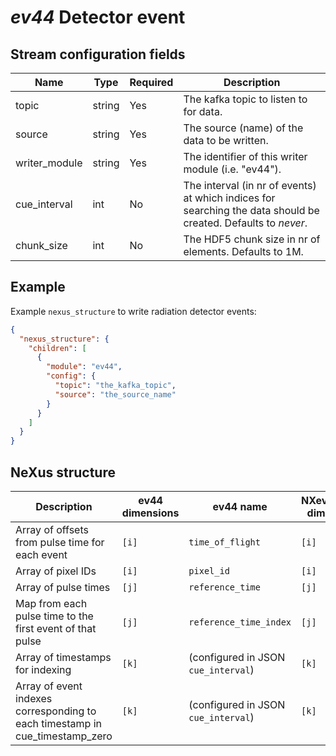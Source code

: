 # *ev44* Detector event

## Stream configuration fields

|Name|Type|Required|Description|
---|---|---|---|
topic|string|Yes|The kafka topic to listen to for data.|
source|string|Yes|The source (name) of the data to be written.|
writer_module|string|Yes|The identifier of this writer module (i.e. "ev44").|
cue_interval|int|No|The interval (in nr of events) at which indices for searching the data should be created. Defaults to _never_.|
chunk_size|int|No|The HDF5 chunk size in nr of elements. Defaults to 1M.|


## Example

Example `nexus_structure` to write radiation detector events:

```json
{
  "nexus_structure": {
    "children": [
      {
        "module": "ev44",
        "config": {
          "topic": "the_kafka_topic",
          "source": "the_source_name"
        }
      }
    ]
  }
}
```


## NeXus structure

| Description                                         | ev44 dimensions | ev44 name            | NXevent_data dimensions | NXevent_data name     |
|-----------------------------------------------------|-----------------|----------------------|-------------------------|-----------------------|
| Array of offsets from pulse time for each event     | `[i]`           | `time_of_flight`     | `[i]`                   | `event_time_offset`   |
| Array of pixel IDs                                  | `[i]`           | `pixel_id`           | `[i]`                   | `event_id`            |
| Array of pulse times                                | `[j]`           | `reference_time`     | `[j]`                   | `event_time_zero`     |
| Map from each pulse time to the first event of that pulse | `[j]`       | `reference_time_index` | `[j]`                | `event_index`        |
| Array of timestamps for indexing                    | `[k]`           | (configured in JSON `cue_interval`) | `[k]` | `cue_timestamp_zero`  |
| Array of event indexes corresponding to each timestamp in cue_timestamp_zero | `[k]` | (configured in JSON `cue_interval`) | `[k]` | `cue_index` |
